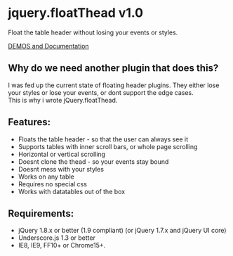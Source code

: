jquery.floatThead v1.0
=================

Float the table header without losing your events or styles.  

[DEMOS and Documentation](http://mkoryak.github.io/floatThead/)



Why do we need another plugin that does this?
------------

I was fed up the current state of floating header plugins. They either lose your styles or lose your events, or dont support the edge cases.  
This is why i wrote jQuery.floatThead.

Features:
---------

-   Floats the table header - so that the user can always see it
-   Supports tables with inner scroll bars, or whole page scrolling
-   Horizontal or vertical scrolling
-   Doesnt clone the thead - so your events stay bound
-   Doesnt mess with your styles
-   Works on any table
-   Requires no special css
-   Works with datatables out of the box

Requirements:
-------------

-   jQuery 1.8.x or better (1.9 compliant) (or jQuery 1.7.x and jQuery UI core)
-   Underscore.js 1.3 or better
-   IE8, IE9, FF10+ or Chrome15+.




